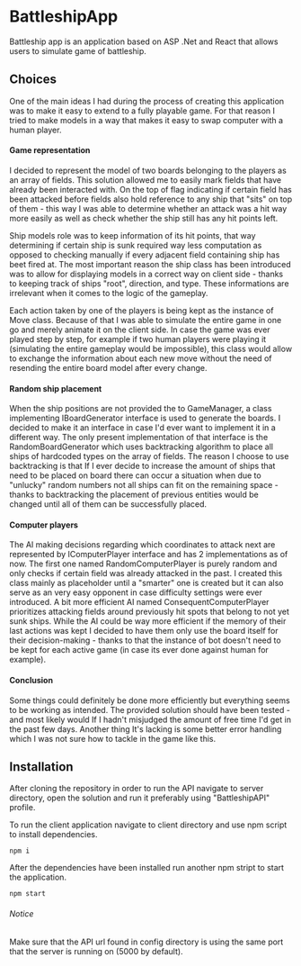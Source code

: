 
#  BattleshipApp

Battleship app is an application based on ASP .Net and React that allows users to simulate game of battleship.

## Choices

One of the main ideas I had during the process of creating this application was to make it easy to extend to a fully playable game. For that reason I tried to make models in a way that makes it easy to swap computer with a human player.

#### Game representation
I decided to represent the model of two boards belonging to the players as an array of fields. This solution allowed me to easily mark fields that have already been interacted with. On the top of flag indicating if certain field has been attacked before fields also hold reference to any ship that "sits" on top of them - this way I was able to determine whether an attack was a hit way more easily as well as check whether the ship still has any hit points left.

Ship models role was to keep information of its hit points, that way determining if certain ship is sunk required way less computation as opposed to checking manually if every adjacent field containing ship has beet fired at. The most important reason the ship class has been introduced was to allow for displaying models in a correct way on client side - thanks to keeping track of ships "root", direction, and type. These informations are irrelevant when it comes to the logic of the gameplay.

Each action taken by one of the players is being kept as the instance of Move class. Because of that I was able to simulate the entire game in one go and merely animate it on the client side. In case the game was ever played step by step, for example if two human players were playing it (simulating the entire gameplay would be impossible), this class would allow to exchange the information about each new move without the need of resending the entire board model after every change.

#### Random ship placement
When the ship positions are not provided the to GameManager, a class implementing IBoardGenerator interface is used to generate the boards. I decided to make it an interface in case I'd ever want to implement it in a different way. The only present implementation of that interface is the RandomBoardGenerator which uses backtracking algorithm to place all ships of hardcoded types on the array of fields. The reason I choose to use backtracking is that If I ever decide to increase the amount of ships that need to be placed on board there can occur a situation when due to "unlucky" random numbers not all ships can fit on the remaining space - thanks to backtracking the placement of previous entities would be changed until all of them can be successfully placed.

#### Computer players
The AI making decisions regarding which coordinates to attack next are represented by IComputerPlayer interface and has 2 implementations as of now. The first one named RandomComputerPlayer is purely random and only checks if certain field was already attacked in the past. I created this class mainly as placeholder until a "smarter" one is created but it can also serve as an very easy opponent in case difficulty settings were ever introduced. A bit more efficient AI named ConsequentComputerPlayer prioritizes attacking fields around previously hit spots that belong to not yet sunk ships. While the AI could be way more efficient if the memory of their last actions was kept I decided to have them only use the board itself for their decision-making - thanks to that the instance of bot doesn't need to be kept for each active game (in case its ever done against human for example).

#### Conclusion
Some things could definitely be done more efficiently but everything seems to be working as intended. The provided solution should have been tested - and most likely would If I hadn't misjudged the amount of free time I'd get in the past few days. Another thing It's lacking is some better error handling which I was not sure how to tackle in the game like this.

## Installation

After cloning the repository in order to run the API navigate to server directory, open the solution and run it preferably using "BattleshipAPI" profile.

To run the client application navigate to client directory and use npm script to install dependencies.
```
npm i
```
After the dependencies have been installed run another npm stript to start the application.
```
npm start
```

###### Notice
Make sure that the API url found in config directory is using the same port that the server is running on (5000 by default).


